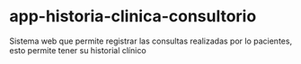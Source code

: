 # app-historia-clinica-consultorio
Sistema web que permite registrar las consultas realizadas por lo pacientes, esto permite tener su historial clínico
